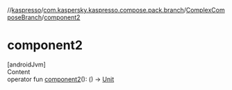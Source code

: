 //[kaspresso](../../index.md)/[com.kaspersky.kaspresso.compose.pack.branch](../index.md)/[ComplexComposeBranch](index.md)/[component2](component2.md)



# component2  
[androidJvm]  
Content  
operator fun [component2](component2.md)(): () -> [Unit](https://kotlinlang.org/api/latest/jvm/stdlib/kotlin/-unit/index.html)  



